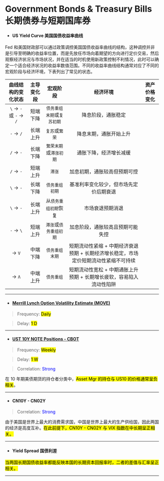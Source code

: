 # Government Bonds & Treasury Bills 长期债券与短期国库券

- <h4>US Yield Curve 美国国债收益率曲线</h4>

Fed 和美国财政部可以通过政策调控美国国债收益率曲线的结构，这种调控并非是引导至明确的收益率位置，而是先放任市场向着期望的方向进行定价交易，然后观察经济状况与市场状况，并在适当的时机使用新政策控制不利情况，此时可以确定一个适合经济状况的收益率数值范围。不同的收益率曲线结构通常对应了不同的宏观阶段与经济环境，下表列出了常见的状态。

| 曲线结构的变化状态 | 主导变化段 | 宏观阶段 | 经济环境 | 资产价格变化 |
|:---:|:---:|:---:|:---:|:---:|
| `\` → `-` 或 `-` → `/`| 短端下降 | `债务重组末期`或`复苏初期` | 降息阶段，通胀稳定 |  |
| `-` → `/` | 长端上升 | `复苏`或`繁荣` | 降息末期，通胀开始上升 |  |
| `/` → `-` | 长端下降 | `繁荣末期`或`滞涨初期` | 通胀下降，经济增长减缓 |  |
| `/` → `-` | 短端上升 | `滞涨` | 加息初期，通胀较高但预期可控 |  |
| `\` → `-` | 长端下降 | `债务重组初期` | 基准利率变化较少，但市场先定价后期衰退 |  |
| `\` → `-` | 长端上升 | 从`债务重组初期`恢复 | 市场衰退预期消退 |  |
| `-` → `\` | 短端上升 | `滞涨`或`债务重组初期` | 加息阶段，通胀较高且预期可能失控 |  |
| → `V` | 中端下降 | `债务重组末期` | 短期流动性紧缩 + 中期经济衰退预期 + 长期经济增长稳定，市场定价短期流动性紧缩不可持续 |  |
| → `Λ` | 中端上升 | `债务重组` | 短期流动性宽松 + 中期通胀上升预期 + 长期增长疲软，容易陷入流动性陷阱 |  |

---

- <a href="https://sc.macromicro.me/charts/35584/us-treasury-move-index" target="_blank"><h4>Merrill Lynch Option Volatility Estimate (MOVE)</h4></a>

> Frequency: <mark>Daily</mark>

> Delay: <mark>1 D</mark>

---

- <a href="https://www.tradingster.com/cot/futures/fin/043602" target="_blank"><h4>UST 10Y NOTE Positions - CBOT</h4></a>

> Frequency: <mark>Weekly</mark>

> Delay: <mark>1 W</mark>

> Correlation: <span style="color: blue;">Strong</span>

在 10 年期美债期货的持仓者分类中，<mark>Asset Mgr 的持仓与 US10 的价格通常呈负相关</mark>。

---

- <h4>CN10Y - CN02Y</h4>

> Correlation: <span style="color: blue;">Strong</span>

由于美国是世界上最大的消费需求国，中国是世界上最大的生产供给国，因此两国的经济是高度互补。<mark>在此前提下，CN10Y - CN02Y 与 VIX 指数在中长期呈正相关。</mark>

---

- <h4>Yield Spread 国债利差</h4>

<mark>当两国长期国债收益率都能反映本国的长期资本回报率时，二者的差值与汇率呈正相关。</mark>

---
